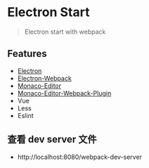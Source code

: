 # Electron Start

> Electron start with webpack

## Features 

- [Electron](https://electronjs.org/)
- [Electron-Webpack](https://github.com/electron-userland/electron-webpack)
- [Monaco-Editor](https://github.com/Microsoft/monaco-editor)
- [Monaco-Editor-Webpack-Plugin](https://github.com/Microsoft/monaco-editor-webpack-plugin)
- Vue
- Less
- Eslint

## 查看 dev server 文件

- http://localhost:8080/webpack-dev-server